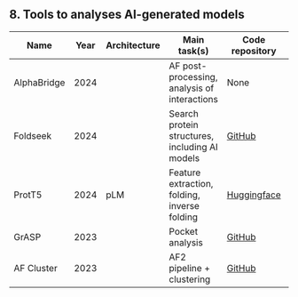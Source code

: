 ## 8. Tools to analyses AI-generated models

| **Name**     | **Year** | **Architecture** | **Main task(s)**                             | **Code repository**                                           | **Webserver**                                                                 | **Reference**                                                                 |
|--------------|:--------:|------------------|----------------------------------------------|--------------------------------------------------------------|--------------------------------------------------------------------------------|-------------------------------------------------------------------------------|
| AlphaBridge  | 2024     |                  | AF post-processing, analysis of interactions | None                                                         | [AlphaBridge](https://alpha-bridge.eu/)                                        | [10.1101/2024.10.23.619601v1](https://doi.org/10.1101/2024.10.23.619601v1)   |
| Foldseek  | 2024     |                  | Search protein structures, including AI models | [GitHub](https://github.com/steineggerlab/foldseek)                                                        | [Foldseek](https://search.foldseek.com/search)                                        | [10.1038/s41587-023-01773-0](https://doi.org/10.1038/s41587-023-01773-0)   |
| ProtT5       | 2024     | pLM              | Feature extraction, folding, inverse folding | [Huggingface](https://huggingface.co/Rostlab/ProstT5)        | None                                                                           | [10.1093/nargab/lqae150](https://doi.org/10.1093/nargab/lqae150)   |
| GrASP        | 2023     |                  | Pocket analysis                              | [GitHub](https://github.com/tiwarylab/GrASP)                 | [Colab Notebook](https://colab.research.google.com/github/tiwarylab/GrASP/blob/main/GrASP.ipynb) | [10.1021/acs.jcim.3c01698](https://doi.org/10.1021/acs.jcim.3c01698)         |
| AF Cluster   | 2023     |                  | AF2 pipeline + clustering                    | [GitHub](https://github.com/HWaymentSteele/AF_Cluster)       | [Colab Notebook](https://colab.research.google.com/github/HWaymentSteele/AF_Cluster/blob/main/AFcluster.ipynb) | [s41586-023-06832-9](https://doi.org/10.1038/s41586-023-06832-9)              |

